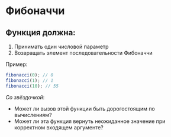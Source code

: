 # Фибоначчи

## Функция должна:
1. Принимать один числовой параметр
2. Возвращать элемент последовательности Фибоначчи

Пример:
```javascript
fibonacci(0); // 0
fibonacci(1); // 1
fibonacci(10); // 55
```

*Со звёздочкой*:

* Может ли вызов этой функции быть дорогостоящим 
по вычислениям?
* Может ли эта функция вернуть неожиданное значение
при корректном входящем аргументе?